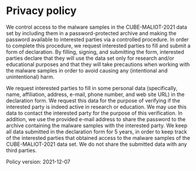 # Privacy policy

We control access to the malware samples in the CUBE-MALIOT-2021 data set by including them in a password-protected archive and making the password available to interested parties via a controlled procedure. In order to complete this procedure, we request interested parties to fill and submit a form of declaration. By filling, signing, and submitting the form, interested parties declare that they will use the data set only for research and/or educational purposes and that they will take precautions when working with the malware samples in order to avoid causing any (intentional and unintentional) harm.

We request interested parties to fill in some personal data (specifically, name, affiliation, address, e-mail, phone number, and web site URL) in the declaration form. We request this data for the purpose of verifying if the interested party is indeed active in research or education. We may use this data to contact the interested party for the purpose of this verification. In addition, we use the provided e-mail address to share the password to the archive containing the malware samples with the interested party. We keep all data submitted in the declaration form for 5 years, in order to keep track of the interested parties that obtained access to the malware samples of the CUBE-MALIOT-2021 data set. We do not share the submitted data with any third parties.

Policy version: 2021-12-07
